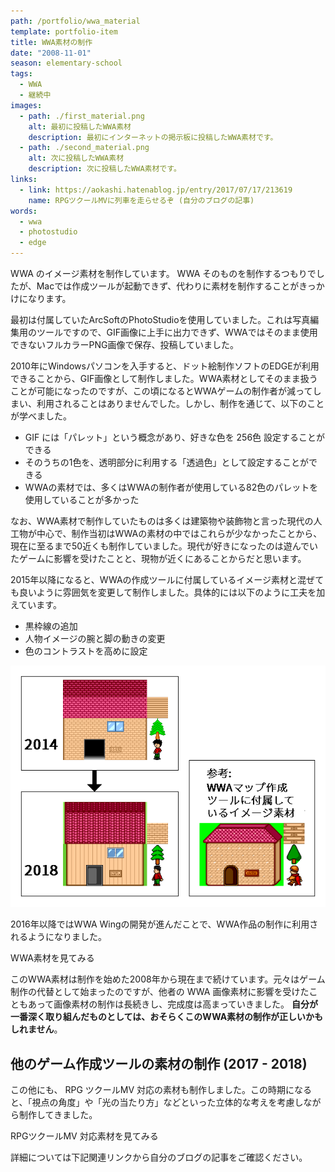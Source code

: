 ```yaml
---
path: /portfolio/wwa_material
template: portfolio-item
title: WWA素材の制作
date: "2008-11-01"
season: elementary-school
tags:
  - WWA
  - 継続中
images:
  - path: ./first_material.png
    alt: 最初に投稿したWWA素材
    description: 最初にインターネットの掲示板に投稿したWWA素材です。
  - path: ./second_material.png
    alt: 次に投稿したWWA素材
    description: 次に投稿したWWA素材です。
links:
  - link: https://aokashi.hatenablog.jp/entry/2017/07/17/213619
    name: RPGツクールMVに列車を走らせるぞ (自分のブログの記事)
words:
  - wwa
  - photostudio
  - edge
---
```


WWA のイメージ素材を制作しています。 WWA そのものを制作するつもりでしたが、Macでは作成ツールが起動できず、代わりに素材を制作することがきっかけになります。

最初は付属していたArcSoftのPhotoStudioを使用していました。これは写真編集用のツールですので、GIF画像に上手に出力できず、WWAではそのまま使用できないフルカラーPNG画像で保存、投稿していました。

2010年にWindowsパソコンを入手すると、ドット絵制作ソフトのEDGEが利用できることから、GIF画像として制作しました。WWA素材としてそのまま扱うことが可能になったのですが、この頃になるとWWAゲームの制作者が減ってしまい、利用されることはありませんでした。しかし、制作を通じて、以下のことが学べました。

- GIF には「パレット」という概念があり、好きな色を 256色 設定することができる
- そのうちの1色を、透明部分に利用する「透過色」として設定することができる
- WWAの素材では、多くはWWAの制作者が使用している82色のパレットを使用していることが多かった

なお、WWA素材で制作していたものは多くは建築物や装飾物と言った現代の人工物が中心で、制作当初はWWAの素材の中ではこれらが少なかったことから、現在に至るまで50近くも制作していました。現代が好きになったのは遊んでいたゲームに影響を受けたことと、現物が近くにあることからだと思います。

2015年以降になると、WWAの作成ツールに付属しているイメージ素材と混ぜても良いように雰囲気を変更して制作しました。具体的には以下のように工夫を加えています。

- 黒枠線の追加
- 人物イメージの腕と脚の動きの変更
- 色のコントラストを高めに設定

![WWA素材の2015年以降(ここでは2018年)の変化と比較](./wwa_material_adjust_2018.png)

2016年以降ではWWA Wingの開発が進んだことで、WWA作品の制作に利用されるようになりました。

<link-button href="/material/wwa/">WWA素材を見てみる</link-button>

このWWA素材は制作を始めた2008年から現在まで続けています。元々はゲーム制作の代替として始まったのですが、他者の WWA 画像素材に影響を受けたこともあって画像素材の制作は長続きし、完成度は高まっていきました。 **自分が一番深く取り組んだものとしては、おそらくこのWWA素材の制作が正しいかもしれません**。

## 他のゲーム作成ツールの素材の制作 (2017 - 2018)

この他にも、 RPG ツクールMV 対応の素材も制作しました。この時期になると、「視点の角度」や「光の当たり方」などといった立体的な考えを考慮しながら制作してきました。

<link-button href="/material/tkool_mv/">RPGツクールMV 対応素材を見てみる</link-button>

詳細については下記関連リンクから自分のブログの記事をご確認ください。
